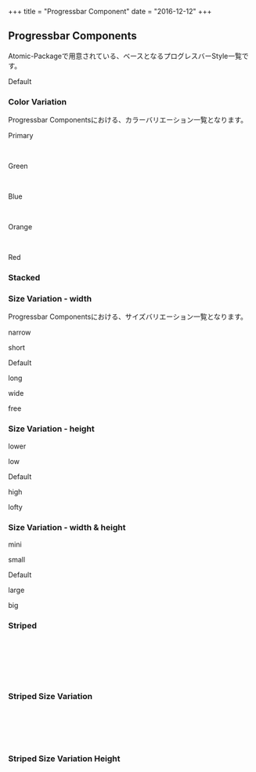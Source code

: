 +++
title = "Progressbar Component"
date = "2016-12-12"
+++

## Progressbar Components

Atomic-Packageで用意されている、ベースとなるプログレスバーStyle一覧です。

Default

<div class="progress">
  <span class="value" style="width: 50%;"></span>
</div>

### Color Variation

Progressbar Componentsにおける、カラーバリエーション一覧となります。

Primary
<div class="progress">
  <span class="value primary" style="width: 70%;"></span>
</div>

<br>

Green
<div class="progress">
  <span class="value green" style="width: 70%;"></span>
</div>

<br>

Blue
<div class="progress">
  <span class="value blue" style="width: 50%;"></span>
</div>

<br>

Orange
<div class="progress">
  <span class="value orange" style="width: 60%;"></span>
</div>

<br>

Red
<div class="progress">
  <span class="value red" style="width: 60%;"></span>
</div>

### Stacked

<div class="progress free">
  <span class="value green" style="width: 30%;"></span>
  <span class="value blue" style="width: 50%;"></span>
</div>

### Size Variation - width

Progressbar Componentsにおける、サイズバリエーション一覧となります。

narrow
<div class="progress narrow">
  <span class="value" style="width: 50%;"></span>
</div>

short
<div class="progress short">
  <span class="value" style="width: 50%;"></span>
</div>

Default
<div class="progress">
  <span class="value" style="width: 50%;"></span>
</div>

long
<div class="progress long">
  <span class="value" style="width: 50%;"></span>
</div>

wide
<div class="progress wide">
  <span class="value" style="width: 50%;"></span>
</div>

free
<div class="progress free">
  <span class="value" style="width: 50%;"></span>
</div>

### Size Variation - height
lower
<div class="progress lower">
  <span class="value" style="width: 50%;"></span>
</div>

low
<div class="progress low">
  <span class="value" style="width: 50%;"></span>
</div>

Default
<div class="progress">
  <span class="value" style="width: 50%;"></span>
</div>

high
<div class="progress high">
  <span class="value" style="width: 50%;"></span>
</div>

lofty
<div class="progress lofty">
  <span class="value" style="width: 50%;"></span>
</div>

### Size Variation - width & height

mini
<div class="progress mini">
  <span class="value" style="width: 50%;"></span>
</div>

small
<div class="progress small">
  <span class="value" style="width: 50%;"></span>
</div>

Default
<div class="progress">
  <span class="value" style="width: 50%;"></span>
</div>

large
<div class="progress large">
  <span class="value" style="width: 50%;"></span>
</div>

big
<div class="progress big">
  <span class="value" style="width: 50%;"></span>
</div>

### Striped

<div class="progress">
  <span class="value striped" style="width: 50%;"></span>
</div>

<br>

<div class="progress">
  <span class="value primary striped" style="width: 70%;"></span>
</div>

<br>

<div class="progress">
  <span class="value green striped" style="width: 70%;"></span>
</div>

<br>

<div class="progress">
  <span class="value blue striped" style="width: 50%;"></span>
</div>

<br>

<div class="progress">
  <span class="value orange striped" style="width: 60%;"></span>
</div>

<br>

<div class="progress">
  <span class="value red striped" style="width: 60%;"></span>
</div>

### Striped Size Variation

<div class="progress mini">
  <span class="value orange striped" style="width: 60%;"></span>
</div>

<br>

<div class="progress small">
  <span class="value orange striped" style="width: 60%;"></span>
</div>

<br>

<div class="progress">
  <span class="value orange striped" style="width: 60%;"></span>
</div>

<br>

<div class="progress large">
  <span class="value orange striped" style="width: 60%;"></span>
</div>

<br>

<div class="progress big">
  <span class="value orange striped" style="width: 60%;"></span>
</div>

### Striped Size Variation Height

<div class="progress lower">
  <span class="value orange striped" style="width: 60%;"></span>
</div>

<br>

<div class="progress low">
  <span class="value orange striped" style="width: 60%;"></span>
</div>

<br>

<div class="progress">
  <span class="value orange striped" style="width: 60%;"></span>
</div>

<br>

<div class="progress high">
  <span class="value orange striped" style="width: 60%;"></span>
</div>

<br>

<div class="progress lofty">
  <span class="value orange striped" style="width: 60%;"></span>
</div>